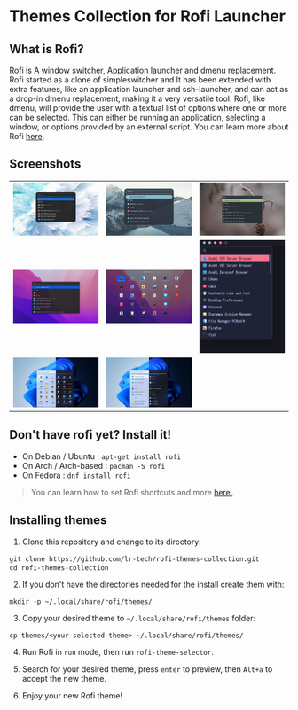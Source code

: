 # Themes Collection for Rofi Launcher

## What is Rofi?

Rofi is A window switcher, Application launcher and dmenu replacement.
Rofi started as a clone of simpleswitcher and It has been extended with extra features,
like an application launcher and ssh-launcher, and can act as a drop-in dmenu replacement,
making it a very versatile tool. Rofi, like dmenu, will provide the user with a textual list of
options where one or more can be selected. This can either be running an application, selecting
a window, or options provided by an external script. You can learn more about Rofi [here](https://github.com/davatorium/rofi).

## Screenshots

| | | |
| --- | --- | --- |
| ![rounded-dark](screenshots/rounded-dark.gif) | ![rounded-nord-dark](screenshots/rounded-nord-dark.png) | ![squared](screenshots/squared.gif) |
| ![spotlight](screenshots/spotlight.gif) | ![launchpad](screenshots/launchpad.png) | ![simple-tokyonight](screenshots/simple-tokyonight.jpg) |
| ![windows11-grid](screenshots/windows11_grid.jpg) | ![windows11-list](screenshots/windows11_list.jpg) | |

## Don't have rofi yet? Install it!

- On Debian / Ubuntu : `apt-get install rofi`
- On Arch / Arch-based : `pacman -S rofi`
- On Fedora : `dnf install rofi`

> You can learn how to set Rofi shortcuts and more [here.](https://github.com/davatorium/rofi)

## Installing themes

1. Clone this repository and change to its directory:
```
git clone https://github.com/lr-tech/rofi-themes-collection.git
cd rofi-themes-collection
```

2. If you don't have the directories needed for the install create them with:
```
mkdir -p ~/.local/share/rofi/themes/
```

3. Copy your desired theme to `~/.local/share/rofi/themes` folder:
```
cp themes/<your-selected-theme> ~/.local/share/rofi/themes/
```

4. Run Rofi in `run` mode, then run `rofi-theme-selector`.

5. Search for your desired theme, press `enter` to preview, then `Alt+a` to accept the new theme.

6. Enjoy your new Rofi theme!
